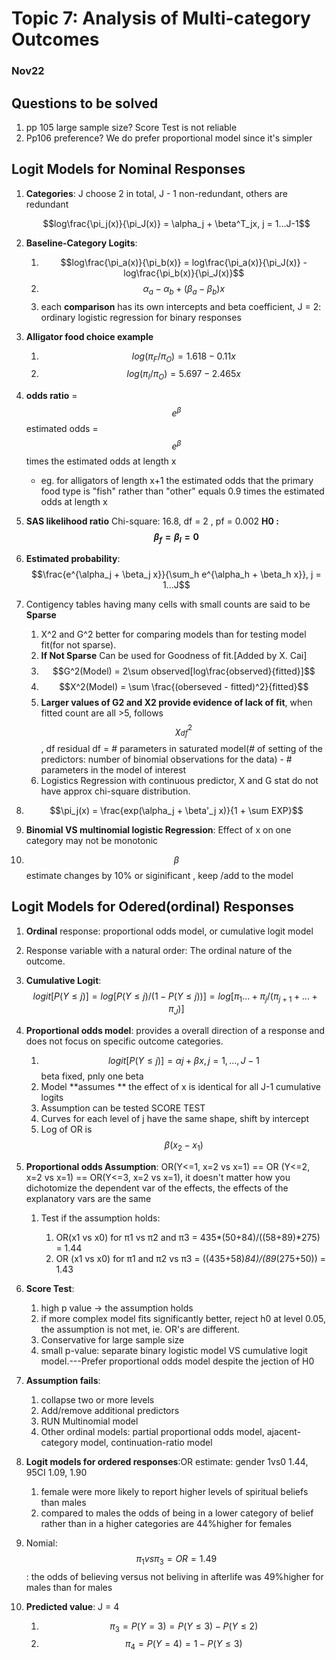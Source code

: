 # Topic 7: Analysis of Multi-category Outcomes

### Nov22

## Questions to be solved

1. pp 105 large sample size? Score Test is not reliable
2. Pp106 preference? We do prefer proportional model since it's simpler

## Logit Models for Nominal Responses

1. **Categories**: J choose 2 in total, J - 1 non-redundant, others are redundant

   $$log\frac{\pi_j(x)}{\pi_J(x)} = \alpha_j + \beta^T_jx, j = 1...J-1$$

2. **Baseline-Category Logits**:
  
   1. $$log\frac{\pi_a(x)}{\pi_b(x)} = log\frac{\pi_a(x)}{\pi_J(x)} - log\frac{\pi_b(x)}{\pi_J(x)}$$
   2. $$\alpha_a -\alpha_b + (\beta_a - \beta_b)x$$
   3. each **comparison** has its own intercepts and beta coefficient, J = 2: ordinary logistic regression for binary responses
   
3. **Alligator food choice example**
   1. $$log(\pi_F/ \pi_O) = 1.618 - 0.11x$$
   2. $$log(\pi_I/ \pi_O) = 5.697 - 2.465x$$

4. **odds ratio** = $$e^\beta$$ estimated odds = $$e^\beta$$ times the estimated odds at length x

   * eg. for alligators of length x+1 the estimated odds that the primary food type is "fish" rather than "other" equals 0.9 times the estimated odds at length x

5. **SAS likelihood ratio** Chi-square: 16.8, df = 2 , pf = 0.002 **H0 :$$ \beta_f = \beta_I = 0$$**

6. **Estimated probability**: $$\frac{e^{\alpha_j + \beta_j x}}{\sum_h e^{\alpha_h + \beta_h x}}, j = 1...J$$

7. Contigency tables having many cells with small counts are said to be **Sparse**

   1. X^2 and G^2  better for comparing models than for testing model fit(for not sparse).
   2. **If Not Sparse** Can be used for Goodness of fit.[Added by X. Cai]
   3. $$G^2(Model) = 2\sum observed[log\frac{observed}{fitted}]$$
   4. $$X^2(Model) = \sum \frac{(oberseved - fitted)^2}{fitted}$$ 
   5. **Larger values of G2 and X2 provide evidence of lack of fit**, when fitted count are all >5, follows $$\chi^2_{df}$$, df residual df = # parameters in saturated model(# of setting of the predictors: number of binomial observations for the data) - # parameters in the model of interest
   6. Logistics Regression with continuous predictor, X and G stat do not have approx chi-square distribution.

8. $$\pi_j(x) = \frac{exp(\alpha_j + \beta'_j x)}{1 + \sum EXP}$$

9. **Binomial VS multinomial logistic Regression**:  Effect of x on one category may not be monotonic

10. $$\beta$$ estimate changes by 10% or siginificant , keep /add to the model


## Logit Models for Odered(ordinal) Responses


1. **Ordinal** response: proportional odds model, or cumulative logit model
2. Response variable with a natural order: The ordinal nature of the outcome.
3. **Cumulative Logit**: $$logit[P(Y\leq j)] = log [P(Y\leq j)/ (1- P(Y\leq j))] = log [\pi_1...+\pi_j / (\pi_{j+1}+...+\pi_J)]$$
4. **Proportional odds model**: provides a overall direction of a response and does not focus on specific outcome categories.

   1. $$logit[P(Y\leq j)] = \alpha j + \beta x, j = 1,..., J-1$$ beta fixed, pnly one beta
   2. Model **assumes ** the effect of x is identical for all J-1 cumulative logits
   3. Assumption can be tested SCORE TEST
   4. Curves for each level of j have the same shape, shift by intercept
   5. Log of OR is $$\beta (x_2-x_1)$$
5. **Proportional odds Assumption**:  OR(Y<=1, x=2 vs x=1) == OR (Y<=2, x=2 vs x=1) == OR(Y<=3, x=2 vs x=1), it doesn't matter how you dichotomize the dependent var of the effects, the effects of the explanatory vars are the same

   1. Test if the assumption holds: 

      1. OR(x1 vs x0) for π1 vs π2 and π3 = 435*(50+84)/((58+89)*275) = 1.44	 
      2. OR (x1 vs  x0) for π1 and π2 vs π3 = ((435+58)*84)/(89*(275+50)) = 1.43	
6. **Score Test**: 

   1. high p value -> the assumption holds
   2. if more complex model fits significantly better, reject h0 at level 0.05, the assumption is not met, ie. OR's are different.
   3. Conservative for large sample size
   4. small p-value: separate binary logistic model VS cumulative logit model.---Prefer proportional odds model despite the jection of H0

7. **Assumption fails**:
   1. collapse two or more levels
   2. Add/remove additional predictors
   3. RUN Multinomial model
   4. Other ordinal models: partial proportional odds model, ajacent-category model, continuation-ratio model
8. **Logit models for ordered responses**:OR estimate: gender 1vs0 1.44, 95CI 1.09, 1.90
   1. female were more likely to report higher levels of spiritual beliefs than males
   2. compared to males the odds of being in a lower category of belief rather than in a higher categories are 44%higher for females
9. Nomial: $$\pi_1 vs \pi_3 = OR = 1.49$$: the odds of believing versus not beliving in afterlife was 49%higher for males than for males
10. **Predicted value**: J = 4 
    1. $$\pi_3 = P(Y=3) = P (Y\leq 3) - P(Y\leq2)$$ 
    2. $$\pi_4 = P(Y=4) = 1 - P(Y\leq3)$$


